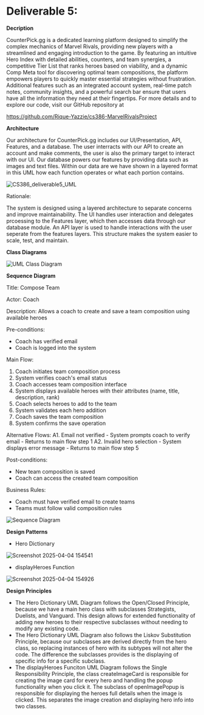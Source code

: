 # Deliverable 5:

**Decription**

CounterPick.gg is a dedicated learning platform designed to simplify the complex mechanics of Marvel Rivals, providing new players with a streamlined and engaging introduction to the game. By featuring an intuitive Hero Index with detailed abilities, counters, and team synergies, a competitive Tier List that ranks heroes based on viability, and a dynamic Comp Meta tool for discovering optimal team compositions, the platform empowers players to quickly master essential strategies without frustration. Additional features such as an integrated account system, real-time patch notes, community insights, and a powerful search bar ensure that users have all the information they need at their fingertips. For more details and to explore our code, visit our GitHub repository at

https://github.com/Rique-Yazzie/cs386-MarvelRivalsProject

**Architecture**

Our architecture for CounterPick.gg includes our UI/Presentation, API, Features, and a database. The user interracts with our API to create an account and make comments, the user is also the primary target to interact with our UI. Our database powers our features by providing data such as images and text files. Within our data are we have shown in a layered format in this UML how each function operates or what each portion contains.

![CS386_deliverable5_UML](https://github.com/user-attachments/assets/bc5b8719-2e53-4520-ac13-c5414f70a3b1)

Rationale:

The system is designed using a layered architecture to separate concerns and improve maintainability. The UI handles user interaction and delegates prcoessing to the Features layer, which then accesses data through our database module. An API layer is used to handle interactions with the user seperate from the features layers. This structure makes the system easier to scale, test, and maintain.

**Class Diagrams**

![UML Class Diagram](https://github.com/user-attachments/assets/4211f478-c49d-4218-ae13-58d2bdabdc39)

**Sequence Diagram**

Title: Compose Team

Actor: Coach

Description: Allows a coach to create and save a team composition using available heroes

Pre-conditions: 

- Coach has verified email
- Coach is logged into the system

Main Flow:
1. Coach initiates team composition process
2. System verifies coach's email status
3. Coach accesses team composition interface
4. System displays available heroes with their attributes (name, title, description, rank)
5. Coach selects heroes to add to the team
6. System validates each hero addition
7. Coach saves the team composition
8. System confirms the save operation

Alternative Flows:
A1. Email not verified
    - System prompts coach to verify email
    - Returns to main flow step 1
A2. Invalid hero selection
    - System displays error message
    - Returns to main flow step 5

Post-conditions:
- New team composition is saved
- Coach can access the created team composition

Business Rules:
- Coach must have verified email to create teams
- Teams must follow valid composition rules

![Sequence Diagram](https://github.com/user-attachments/assets/9437f568-60ec-4d64-aede-d5d2b71824e9)

**Design Patterns**

- Hero Dictionary

![Screenshot 2025-04-04 154541](https://github.com/user-attachments/assets/9f631fad-c5cc-409c-9b28-7616726395c1)

- displayHeroes Function

![Screenshot 2025-04-04 154926](https://github.com/user-attachments/assets/050f9f0f-eeac-45c5-a1f5-d5ed11ff3a10)



**Design Principles**
- The Hero Dictionary UML Diagram follows the Open/Closed Principle, because we have a main hero class with subclasses Strategists, Duelists, and Vanguard. This design allows for extended functionality of adding new heroes to their respective subclasses without needing to modify any existing code.
- The Hero Dictionary UML Diagram also follows the Liskov Substitution Principle, because our subclasses are derived directly from the hero class, so replacing instances of hero with its subtypes will not alter the code. The difference the subclasses provides is the displaying of specific info for a specific subclass.
- The displayHeroes Funciton UML Diagram follows the Single Responsibility Principle, the class createImageCard is responsible for creating the image card for every hero and handling the popup functionality when you click it. The subclass of openImagePopup is responsible for displaying the heroes full details when the image is clicked. This separates the image creation and displaying hero info into two classes.


